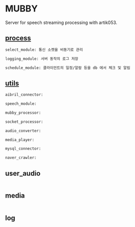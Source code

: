 # MUBBY
Server for speech streaming processing with artik053.

## [process](https://github.com/Soosang-9/AI-Bot/tree/music/ing_Server/Process)
```bash
select_module: 통신 소켓을 비동기로 관리

logging_module: 서버 동작의 로그 저장

schedule_module: 클라이언트의 일정/알람 등을 db 에서 체크 및 알림
```

## [utils](https://github.com/Soosang-9/AI-Bot/tree/music/ing_Server/Utils)
```bash
aibril_connector:

speech_module:

mubby_processor:

socket_processor:

audio_converter:

media_player:

mysql_connector:

naver_crawler:
```

## user_audio
```bash
```

## media
```bash
```

## log
```bash
```

